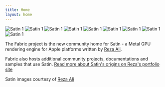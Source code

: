 ```yaml
---
title: Home
layout: home
---
```




![Satin 1](_assets/satin-reza-1.jpg)
![Satin 1](_assets/satin-reza-2.png)
![Satin 1](_assets/satin-reza-3.jpg)
![Satin 1](_assets/satin-reza-4.jpeg)
![Satin 1](_assets/satin-reza-5.png)
![Satin 1](_assets/satin-reza-6.jpeg)
![Satin 1](_assets/satin-reza-7.png)
![Satin 1](_assets/satin-reza-8.png)
![Satin 1](_assets/satin-reza-9.png)


The Fabric project is the new community home for Satin - a Metal GPU rendering engine for Apple platforms written by [Reza Ali](http://github.com/rezaali). 

Fabric also hosts additional community projects, documentations and samples that use Satin.  [Read more about Satin's origins on Reza's portfolio site](https://www.syedrezaali.com/#/satin/) 

Satin images courtesy of [Reza Ali](http://github.com/rezaali)




